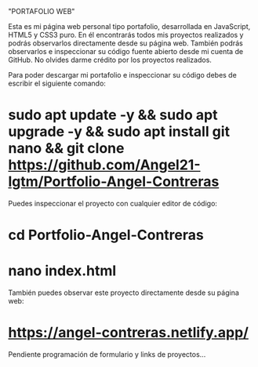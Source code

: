 "PORTAFOLIO WEB"

Esta es mi página web personal tipo portafolio, desarrollada en JavaScript, HTML5 y CSS3 puro.
En él encontrarás todos mis proyectos realizados y podrás observarlos directamente desde
su página web. También podrás observarlos e inspeccionar su código 
fuente abierto desde mi cuenta de GitHub. No olvides
darme crédito por los proyectos realizados.

Para poder descargar mi portafolio e inspeccionar su código
debes de escribir el siguiente comando:

# sudo apt update -y && sudo apt upgrade -y && sudo apt install git nano && git clone https://github.com/Angel21-lgtm/Portfolio-Angel-Contreras

Puedes inspeccionar el proyecto con cualquier editor de código:

# cd Portfolio-Angel-Contreras
# nano index.html

También puedes observar este proyecto directamente desde su página web: 

# https://angel-contreras.netlify.app/

Pendiente programación de formulario y links de proyectos...